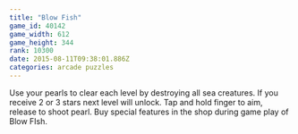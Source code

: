 ```yaml
---
title: "Blow Fish"
game_id: 40142
game_width: 612
game_height: 344
rank: 10300
date: 2015-08-11T09:38:01.886Z
categories: arcade puzzles
---
```

Use your pearls to clear each level by destroying all sea creatures. If you receive 2 or 3 stars next level will unlock. Tap and hold finger to aim, release to shoot pearl. Buy special features in the shop during game play of Blow FIsh.